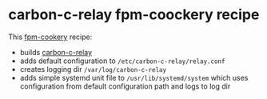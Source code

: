 carbon-c-relay fpm-coockery recipe
======

This [fpm-cookery](https://github.com/bernd/fpm-cookery) recipe:
* builds [carbon-c-relay](https://github.com/grobian/carbon-c-relay) 
* adds default configuration to `/etc/carbon-c-relay/relay.conf` 
* creates logging dir `/var/log/carbon-c-relay`
* adds simple systemd unit file to `/usr/lib/systemd/system` which uses configuration from default configuration path and logs to log dir
